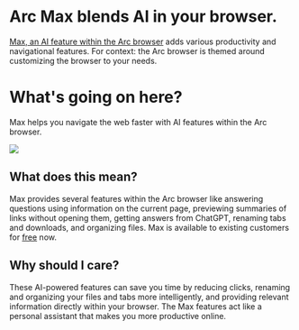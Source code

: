 # Arc Max blends AI in your browser.

[Max, an AI feature within the Arc browser](https://arc.net/max?utm_source=bensbites\&utm_medium=referral\&utm_campaign=arc-max-blends-ai-in-your-browser) adds various productivity and navigational features. For context: the Arc browser is themed around customizing the browser to your needs.

# What's going on here?

Max helps you navigate the web faster with AI features within the Arc browser.

![](https://media.beehiiv.com/cdn-cgi/image/fit=scale-down,format=auto,onerror=redirect,quality=80/uploads/asset/file/70a2503a-aec0-41bb-ac26-93b216c4e151/image.png)

## What does this mean?

Max provides several features within the Arc browser like answering questions using information on the current page, previewing summaries of links without opening them, getting answers from ChatGPT, renaming tabs and downloads, and organizing files. Max is available to existing customers for [free](https://twitter.com/heyecs/status/1709238608148795840?utm_source=bensbites\&utm_medium=referral\&utm_campaign=arc-max-blends-ai-in-your-browser) now.

## Why should I care?

These AI-powered features can save you time by reducing clicks, renaming and organizing your files and tabs more intelligently, and providing relevant information directly within your browser. The Max features act like a personal assistant that makes you more productive online.

